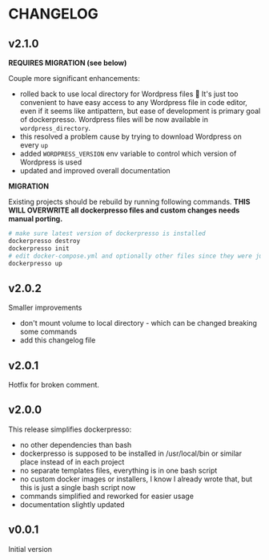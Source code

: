 # CHANGELOG

## v2.1.0

**REQUIRES MIGRATION (see below)**

Couple more significant enhancements:

- rolled back to use local directory for Wordpress files 🤦
    It's just too convenient to have easy access to any Wordpress file in code editor, even if it seems like antipattern, but ease of development is primary goal of dockerpresso.
    Wordpress files will be now available in `wordpress_directory`.
- this resolved a problem cause by trying to download Wordpress on every `up`
- added `WORDPRESS_VERSION` env variable to control which version of Wordpress is used
- updated and improved overall documentation

**MIGRATION**

Existing projects should be rebuild by running following commands.
**THIS WILL OVERWRITE all dockerpresso files and custom changes needs manual porting.**

```sh
# make sure latest version of dockerpresso is installed
dockerpresso destroy
dockerpresso init
# edit docker-compose.yml and optionally other files since they were just overwritten
dockerpresso up
```

## v2.0.2

Smaller improvements

- don't mount volume to local directory - which can be changed breaking some commands
- add this changelog file

## v2.0.1

Hotfix for broken comment.


## v2.0.0

This release simplifies dockerpresso:

- no other dependencies than bash
- dockerpresso is supposed to be installed in /usr/local/bin or similar place instead of in each project
- no separate templates files, everything is in one bash script
- no custom docker images or installers, I know I already wrote that, but this is just a single bash script now
- commands simplified and reworked for easier usage
- documentation slightly updated


## v0.0.1

Initial version
